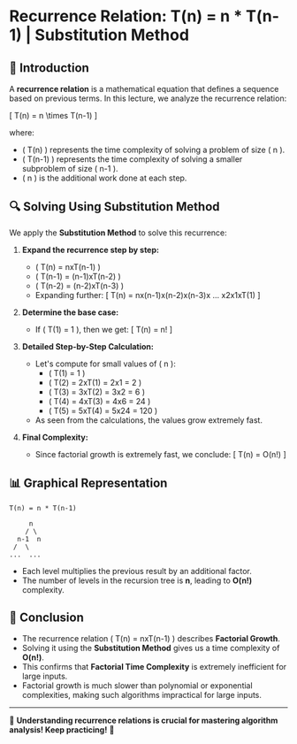 # **Recurrence Relation: T(n) = n * T(n-1) | Substitution Method**

## **📌 Introduction**
A **recurrence relation** is a mathematical equation that defines a sequence based on previous terms. In this lecture, we analyze the recurrence relation:

\[ T(n) = n \times T(n-1) \]

where:
- \( T(n) \) represents the time complexity of solving a problem of size \( n \).
- \( T(n-1) \) represents the time complexity of solving a smaller subproblem of size \( n-1 \).
- \( n \) is the additional work done at each step.

## **🔍 Solving Using Substitution Method**
We apply the **Substitution Method** to solve this recurrence:

1. **Expand the recurrence step by step:**
   - \( T(n) = nxT(n-1) \)
   - \( T(n-1) = (n-1)xT(n-2) \)
   - \( T(n-2) = (n-2)xT(n-3) \)
   - Expanding further:
     \[ T(n) = nx(n-1)x(n-2)x(n-3)x ... x2x1xT(1) \]

2. **Determine the base case:**
   - If \( T(1) = 1 \), then we get:
     \[ T(n) = n! \]

3. **Detailed Step-by-Step Calculation:**
   - Let's compute for small values of \( n \):
     - \( T(1) = 1 \)
     - \( T(2) = 2xT(1) = 2x1 = 2 \)
     - \( T(3) = 3xT(2) = 3x2 = 6 \)
     - \( T(4) = 4xT(3) = 4x6 = 24 \)
     - \( T(5) = 5xT(4) = 5x24 = 120 \)
   - As seen from the calculations, the values grow extremely fast.

4. **Final Complexity:**
   - Since factorial growth is extremely fast, we conclude:
     \[ T(n) = O(n!) \]

## **📊 Graphical Representation**
```
T(n) = n * T(n-1)

     n
    / \
  n-1  n
 /  \
...  ...
```
- Each level multiplies the previous result by an additional factor.
- The number of levels in the recursion tree is **n**, leading to **O(n!)** complexity.

## **📌 Conclusion**
- The recurrence relation \( T(n) = nxT(n-1) \) describes **Factorial Growth**.
- Solving it using the **Substitution Method** gives us a time complexity of **O(n!)**.
- This confirms that **Factorial Time Complexity** is extremely inefficient for large inputs.
- Factorial growth is much slower than polynomial or exponential complexities, making such algorithms impractical for large inputs.

---
📌 **Understanding recurrence relations is crucial for mastering algorithm analysis! Keep practicing!** 🚀


